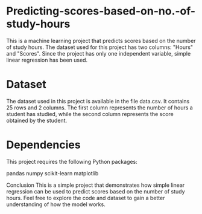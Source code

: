 # Predicting-scores-based-on-no.-of-study-hours
This is a machine learning project that predicts scores based on the number of study hours. The dataset used for this project has two columns: "Hours" and "Scores". Since the project has only one independent variable, simple linear regression has been used.

# Dataset
The dataset used in this project is available in the file data.csv. It contains 25 rows and 2 columns. The first column represents the number of hours a student has studied, while the second column represents the score obtained by the student.

# Dependencies
This project requires the following Python packages:

pandas
numpy
scikit-learn
matplotlib

Conclusion
This is a simple project that demonstrates how simple linear regression can be used to predict scores based on the number of study hours. Feel free to explore the code and dataset to gain a better understanding of how the model works.
